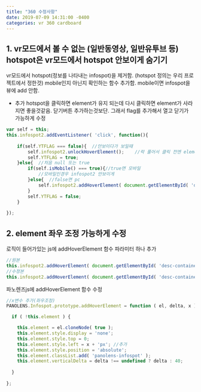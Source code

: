 ```yaml
---
title: "360 수정사항"
date: 2019-07-09 14:31:00 -0400
categories: vr 360 cardboard
---
```


## 1. vr모드에서 볼 수 없는 (일반동영상, 일반유투브 등) hotspot은 vr모드에서 hotspot 안보이게 숨기기

vr모드에서 hotspot(정보를 나타내는 infospot)을 제거함. (hotspot 정의는 우리 프로젝트에서 정한것)
mobile인지 아닌지 확인하는 함수 추가함.
mobile이면 infospot을 뷰에 add 안함.

+ 추가
hotspot을 클릭하면 element가 유지 되는데 다시 클릭하면 element가 사라지면 좋을것같음. 닫기버튼 추가하는것보단.
그래서 flag를 추가해서 열고 닫기가 가능하게 수정

```javascript
var self = this;
this.infospot2.addEventListener( 'click', function(){
				
	if(self.YTFLAG === false){	//안보이다가 보일때
		self.infospot2.unlockHoverElement();	//락 풀어서 클릭 전엔 element unlock
		self.YTFLAG = true;
	}else{	//처음 null 또는 true
		if(self.isMobile() === true){//true면 모바일
			//모바일인경우 infospot2 안보이게
	 	}else{	//false면 pc
	 		self.infospot2.addHoverElement( document.getElementById( 'desc-container' ), 200 );	//
	 	}
		self.YTFLAG = false;
	}
				
});
```

## 2. element 좌우 조정 가능하게 수정
로직이 들어가있는 js에 addHoverElement 함수 파라미터 하나 추가
```javascript
//원본
this.infospot2.addHoverElement( document.getElementById( 'desc-container' ), 0 );
//수정본
this.infospot2.addHoverElement( document.getElementById( 'desc-container' ), 0, 200 );
```

파노렌즈js에 addHoverElement 함수 수정
```javascript
//x변수 추가(좌우조정)
PANOLENS.Infospot.prototype.addHoverElement = function ( el, delta, x ) {

  if ( !this.element ) { 

    this.element = el.cloneNode( true );
    this.element.style.display = 'none';
    this.element.style.top = 0;
    this.element.style.left = x + 'px';	//추가
    this.element.style.position = 'absolute';
    this.element.classList.add( 'panolens-infospot' );
    this.element.verticalDelta = delta !== undefined ? delta : 40;
    
  }
  
};
```

